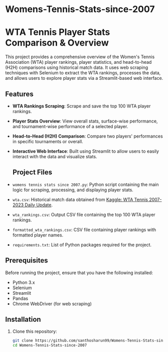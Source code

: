 # Womens-Tennis-Stats-since-2007
# WTA Tennis Player Stats Comparison & Overview

This project provides a comprehensive overview of the Women's Tennis Association (WTA) player rankings, player statistics, and head-to-head (H2H) comparisons using historical match data. It uses web scraping techniques with Selenium to extract the WTA rankings, processes the data, and allows users to explore player stats via a Streamlit-based web interface.

## Features

- **WTA Rankings Scraping**: Scrape and save the top 100 WTA player rankings.
- **Player Stats Overview**: View overall stats, surface-wise performance, and tournament-wise performance of a selected player.
- **Head-to-Head (H2H) Comparison**: Compare two players' performances in specific tournaments or overall.
- **Interactive Web Interface**: Built using Streamlit to allow users to easily interact with the data and visualize stats.

  ## Project Files

- `womens tennis stats since 2007.py`: Python script containing the main logic for scraping, processing, and displaying player stats.
- `wta.csv`: Historical match data obtained from [Kaggle: WTA Tennis 2007-2023 Daily Update](https://www.kaggle.com/datasets/dissfya/wta-tennis-2007-2023-daily-update).
- `wta_rankings.csv`: Output CSV file containing the top 100 WTA player rankings.
- `formatted_wta_rankings.csv`: CSV file containing player rankings with formatted player names.
- `requirements.txt`: List of Python packages required for the project.


## Prerequisites

Before running the project, ensure that you have the following installed:
- Python 3.x
- Selenium
- Streamlit
- Pandas
- Chrome WebDriver (for web scraping)

## Installation

1. Clone this repository:
   ```bash
   git clone https://github.com/santhosharun99/Womens-Tennis-Stats-since-2007.git
   cd Womens-Tennis-Stats-since-2007

